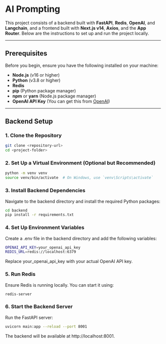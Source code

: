 # AI Prompting

This project consists of a backend built with **FastAPI**, **Redis**, **OpenAI**, and **Langchain**, and a frontend built with **Next.js v14**, **Axios**, and the **App Router**. Below are the instructions to set up and run the project locally.

---

## Prerequisites

Before you begin, ensure you have the following installed on your machine:

- **Node.js** (v16 or higher)
- **Python** (v3.8 or higher)
- **Redis**
- **pip** (Python package manager)
- **npm** or **yarn** (Node.js package manager)
- **OpenAI API Key** (You can get this from [OpenAI](https://platform.openai.com/))

---

## Backend Setup

### 1. Clone the Repository

```bash
git clone <repository-url>
cd <project-folder>
```

### 2. Set Up a Virtual Environment (Optional but Recommended)

```bash
python -m venv venv
source venv/bin/activate  # On Windows, use `venv\Scripts\activate`
```

### 3. Install Backend Dependencies
Navigate to the backend directory and install the required Python packages:
```bash
cd backend
pip install -r requirements.txt
```

### 4. Set Up Environment Variables
Create a .env file in the backend directory and add the following variables:
```bash
OPENAI_API_KEY=your_openai_api_key
REDIS_URL=redis://localhost:6379
```
Replace your_openai_api_key with your actual OpenAI API key.

### 5. Run Redis
Ensure Redis is running locally. You can start it using:
```bash
redis-server
```

### 6. Start the Backend Server
Run the FastAPI server:
```bash
uvicorn main:app --reload --port 8001
```
The backend will be available at http://localhost:8001.